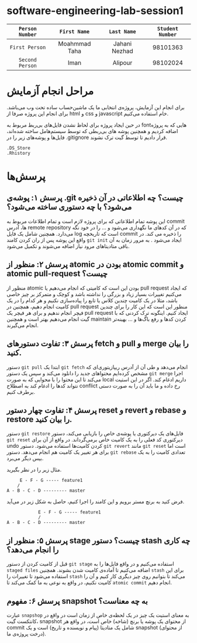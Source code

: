 # software-engineering-lab-session1

  | `Person Number` | `First Name` | `Last Name` | `Student Number` |
  |:---------------:|:------------:|:-----------:|:----------------:|
  | `First Person` | Moahmmad Taha | Jahani Nezhad | 98101363  |
  | `Second Person` | Iman | Alipour | 98102024 |
  
  
  # مراحل انجام آزمایش
برای انجام این آزمایش، پروژه‌ی انتخابی ما یک ماشین‌حساب ساده تحت وب می‌باشد. برای انجام این پروژه صرفا از html و css و javascript خام استفاده می‌کنیم.


در حین ایجاد پروژه برای لحاظ نشدن فایل‌های بی‌ربط مربوط به fontهایی که به پروژه اضافه کردیم و همچنین پوشه‌ های بی‌ربطی که توسط سیستم‌هامل ساخته شده‌اند، فایل‌ها و پوشه‌های زیر را در .gitignore قرار دادیم تا توسط گیت ترک نشوند.

```
.DS_Store
.Rhistory
``` 

  # پرسش‌ها

  ## پرسش ۱: پوشه‌ی .git چیست؟ چه اطلاعاتی در آن ذخیره می‌شود؟ با چه دستوری ساخته می‌شود؟
این پوشه تمام اطلاعاتی که برای پروژه لازم است و تمام اطلاعات مربوط به
commit
ها، آدرس 
remote repository
 که در آن کدهای ما نگهداری می‌شود و ... را در خود نگه می‌دارد. همچنین شامل یک فایل log است که تاریخچه commit را ذخیره می کند. در واقع این پوشه پس از ران کردن کامند `git init` ایجاد می‌شود . به مرور زمان به آن باقی متادیتاهای مرود نیاز اضافه می‌شوند و تکمیل می‌شود.

## پرسش ۲: منظور از atomic بودن در atomic commit و atomic pull-request چیست؟
منظور از atomic بودن این است که کامیتی که انجام می‌دهیم یا pull request که ایجاد می‌کنیم تغییرات بسیار زیاد و بزرگی را نداشته باشد و کوچک و متمرکز بر چیز خاصی باشد، مثلا در یک کامیت چندین کلاس یا تابع را پیاده‌سازی نکنیم و هر کدام را در یک کامیت انجام دهیم، همچنین در pull request منظور این است که این کار را برای چندین فیچر انجام ندهیم و برای هر فیچر یک pull request ایجاد کنیم. اینگونه ترک کردنی که با گیت انجام می‌دهیم بهتر است و همچنین maintain کردن کدها و رفع باگ‌ها و ... بهینه‌تر انجام می‌گیرند.


## پرسش ۳: تفاوت دستورهای fetch و pull و merge را بیان کنید.
دستور
`git pull`
ابتدا یک 
`git fetch`
انجام می‌دهد و طی آن از آدرس ریپازیتوری‌ای که مشخص کرده‌ایم محتواهای جدید را دانلود می‌کند و سپس یک دستور 
`git merge` 
اجرا می‌کند تا این محتوا را با محوایی که به صورت 
local داریم ادغام کند. اگر در این استیت نتواند کد‌ها را ادغام کند به اصطلاح conflict رخ داده و ما باید آن را به صورت دستی برطرف کنیم.

## پرسش ۴: تفاوت چهار دستور reset و revert و rebase و restore را بیان کنید.

دستور 
`git restore` 
فایل‌های یک دیرکتوری یا پوشه‌ی خاص را بازیابی می‌کند، دستور 
`git reset` 
 دیرکتوری کد فعلی را به یک کامیت خاص برمی‌گرداند. در واقع از آن برای undo کردن کامیت‌ها استفاده می‌شود.
 دستور 
 `git revert`
 مانند `git reset` است اما برای هر تغییر یک کامیت هم انجام می‌دهد.
 دستور `git rebase` تعدادی کامیت را به یک بیس دیگر می‌برد.

مثال زیر را در نظر بگیرید.
```
     E - F - G ----- feature1
    /
A - B - C - D --------- master
```
فرض کنید به برنچ مستر برویم و این کامند را اجرا کنیم، حاصل به شکل زیر در می‌آید. 

```
            E - F - G ----- feature1
            /
A - B - C - D --------- master
```

## پرسش ۵: منظور از stage چیست؟ دستور stash چه کاری را انجام می‌دهد؟
قبل از کامیت کردن از دستور `git stage` استفاده می‌کنیم و در واقع فایل‌ها را به `staged files` اضافه می‌کنیم تا آماده‌ی کامیت شدن بشوند. همچنین `stash` برای این استفاده می‌شود تا تغییرات را `stash` می‌کند تا بتوانیم روی چیز دیگری کار کنیم و آن را کامیت نکنیم، در واقع به نوعی به ما کمک می‌کند تا `atomic commit` انجام دهیم.


## پرسش ۶: مفهوم snapshot به چه معناست؟
عبارت `snapshop` 
 به معنای استیت یک چیز در یک لحظه‌ی خاص از زمان است در واقع در کانتکست گیت، snapshot از محتوای یک پوشه‌ یا برنچ (شاخه) خاص است، در واقع هر commit شامل یک متادیتا (پیام و نویسنده و تاریخ) است و یک snapshot (از محتوای درخت پروژه‌ی ما).